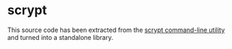 # scrypt

This source code has been extracted from the
[scrypt command-line utility](https://www.tarsnap.com/scrypt.html)
and turned into a standalone library.
